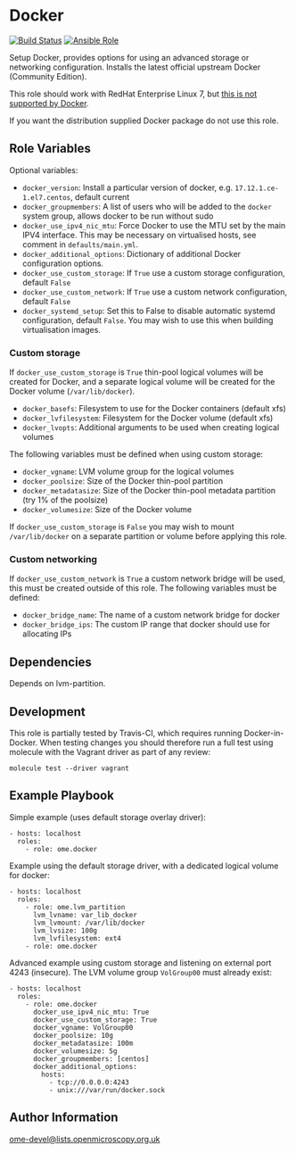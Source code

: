 Docker
======

[![Build Status](https://travis-ci.org/ome/ansible-role-docker.svg)](https://travis-ci.org/ome/ansible-role-docker)
[![Ansible Role](https://img.shields.io/ansible/role/14758.svg)](https://galaxy.ansible.com/ome/docker/)

Setup Docker, provides options for using an advanced storage or networking configuration.
Installs the latest official upstream Docker (Community Edition).

This role should work with RedHat Enterprise Linux 7, but [this is not supported by Docker](https://docs.docker.com/install/linux/docker-ee/rhel/).

If you want the distribution supplied Docker package do not use this role.


Role Variables
--------------

Optional variables:
- `docker_version`: Install a particular version of docker, e.g. `17.12.1.ce-1.el7.centos`, default current
- `docker_groupmembers`: A list of users who will be added to the `docker` system group, allows docker to be run without sudo
- `docker_use_ipv4_nic_mtu`: Force Docker to use the MTU set by the main IPV4 interface. This may be necessary on virtualised hosts, see comment in `defaults/main.yml`.
- `docker_additional_options`: Dictionary of additional Docker configuration options.
- `docker_use_custom_storage`: If `True` use a custom storage configuration, default `False`
- `docker_use_custom_network`: If `True` use a custom network configuration, default `False`
- `docker_systemd_setup`: Set this to False to disable automatic systemd configuration, default `False`.
  You may wish to use this when building virtualisation images.


### Custom storage

If `docker_use_custom_storage` is `True` thin-pool logical volumes will be created for Docker, and a separate logical volume will be created for the Docker volume (`/var/lib/docker`).

- `docker_basefs`: Filesystem to use for the Docker containers (default xfs)
- `docker_lvfilesystem`: Filesystem for the Docker volume (default xfs)
- `docker_lvopts`: Additional arguments to be used when creating logical volumes

The following variables must be defined when using custom storage:

- `docker_vgname`: LVM volume group for the logical volumes
- `docker_poolsize`: Size of the Docker thin-pool partition
- `docker_metadatasize`: Size of the Docker thin-pool metadata partition (try 1% of the poolsize)
- `docker_volumesize`: Size of the Docker volume

If `docker_use_custom_storage` is `False` you may wish to mount `/var/lib/docker` on a separate partition or volume before applying this role.


### Custom networking

If `docker_use_custom_network` is `True` a custom network bridge will be used, this must be created outside of this role.
The following variables must be defined:

- `docker_bridge_name`: The name of a custom network bridge for docker
- `docker_bridge_ips`: The custom IP range that docker should use for allocating IPs


Dependencies
------------

Depends on lvm-partition.


Development
-----------

This role is partially tested by Travis-CI, which requires running Docker-in-Docker.
When testing changes you should therefore run a full test using molecule with the Vagrant driver as part of any review:

    molecule test --driver vagrant


Example Playbook
----------------

Simple example (uses default storage overlay driver):

    - hosts: localhost
      roles:
        - role: ome.docker

Example using the default storage driver, with a dedicated logical volume for docker:

    - hosts: localhost
      roles:
        - role: ome.lvm_partition
          lvm_lvname: var_lib_docker
          lvm_lvmount: /var/lib/docker
          lvm_lvsize: 100g
          lvm_lvfilesystem: ext4
        - role: ome.docker

Advanced example using custom storage and listening on external port 4243 (insecure).
The LVM volume group `VolGroup00` must already exist:

    - hosts: localhost
      roles:
        - role: ome.docker
          docker_use_ipv4_nic_mtu: True
          docker_use_custom_storage: True
          docker_vgname: VolGroup00
          docker_poolsize: 10g
          docker_metadatasize: 100m
          docker_volumesize: 5g
          docker_groupmembers: [centos]
          docker_additional_options:
            hosts:
              - tcp://0.0.0.0:4243
              - unix:///var/run/docker.sock


Author Information
------------------

ome-devel@lists.openmicroscopy.org.uk
